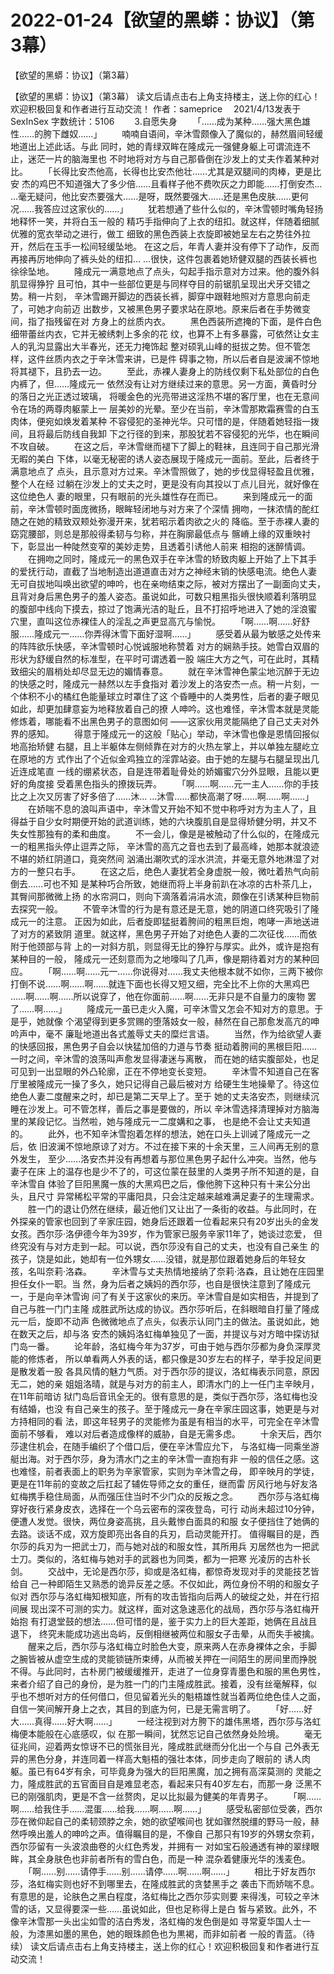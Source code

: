 # 2022-01-24【欲望的黑蟒：协议】（第3幕）



【欲望的黑蟒：协议】（第3幕）



【欲望的黑蟒：协议】（第3幕）
 读文后请点击右上角支持楼主，送上你的红心！欢迎积极回复和作者进行互动交流！
 作者：sameprice　 2021/4/13发表于SexInSex 字数统计：5106
 　　3.自愿失身
 　　「……成为某种……强大黑色雄性……的胯下雌奴……」
 　　喃喃自语间，辛沐雪颇像入了魔似的，赫然眉间轻缓地道出上述此话。与此 同时，她的青绿双眸在隆成元一强健身躯上可谓流连不止，迷茫一片的脑海里也 不时地将对方与自己那昏倒在沙发上的丈夫作着某种对比。
 　　「长得比安杰他高，长得也比安杰他壮……尤其是双腿间的肉棒，更是比安 杰的鸡巴不知道强大了多少倍……且看样子他不费吹灰之力即能……打倒安杰… …毫无疑问，他比安杰要强大……是呀，既然要强大……还是黑色皮肤……更何 况……我答应过这家伙的……」
 　　犹若想通了些什么似的，辛沐雪顿时嘴角轻扬地释怀一笑，并将白玉一般的 精巧手指伸向了上衣的纽扣。就这样，伴随着细腻优雅的宽衣举动之进行，做工 细致的黑色西装上衣旋即被她呈左右之势往外拉开，然后在玉手一松间轻缓坠地。 在这之后，年青人妻并没有停下了动作，反而再接再厉地伸向了裤头处的纽扣… …很快，这件包裹着她矫健双腿的西装长裤也徐徐坠地。
 　　隆成元一满意地点了点头，勾起手指示意对方过来。他的腹外斜肌显得狰狞 且可怕，其中一些部位更是与同样夺目的前锯肌呈现出犬牙交错之势。稍一片刻， 辛沐雪踢开脚边的西装长裤，脚穿中跟鞋地照对方意思向前走了，可她才向前迈 出数步，又被黑色男子要求站在原地。原来后者在手势微变间，指了指残留在对 方身上的丝质内衣。
 　　黑色西装所遮掩的下面，是件白色细带蕾丝内衣，它并无被绣刺上多余的花 纹，也算不上有多暴露，可依然让女主人的乳沟显露出大半春光，还无力掩饰起 整对硕乳山峰的挺拔之势。但不管怎样，这件丝质内衣之于辛沐雪来讲，已是件 碍事之物，所以后者自是波澜不惊地将其褪下，且扔去一边。
 　　至此，赤裸人妻身上的防线仅剩下私处部位的白色内裤了，但……隆成元一 依然没有让对方继续过来的意思。另一方面，黄昏时分的落日之光正透过玻璃， 将暖金色的光亮带进这淫热不堪的客厅里，也在无意间令在场的两尊肉躯蒙上一 层美妙的光晕。至少在当前，辛沐雪那欺霜赛雪的白玉肉体，便宛如焕发着某种 不容侵犯的圣神光华。只可惜的是，伴随着她轻指一拨间，且将最后防线自我卸 下之行径的到来，那股犹若不容侵犯的光华，也在瞬间不攻自破。
 　　在这之后，辛沐雪继而褪下了脚上的鞋袜，且连同于自己那光滑无暇的美白 下体，以毫无秘密的诱人姿态展现于隆成元一面前。至此，后者终于满意地点了 点头，且示意对方过来。辛沐雪照做了，她的步伐显得轻盈且优雅，整个人在经 过躺在沙发上的丈夫之时，更是没有向其投以丁点儿目光，就好像在这位绝色人 妻的眼里，只有眼前的光头雄性存在而已。
 　　来到隆成元一的面前，辛沐雪顿时面庞微扬，眼眸轻闭地与对方来了个深情 拥吻，一抹浓情的酡红随之在她的精致双颊处弥漫开来，犹若昭示着肉欲之火的 降临。至于赤裸人妻的窈窕腰部，则总是那般得柔韧与匀称，并在胸廓最低点与 髂嵴上缘的双重映衬下，彰显出一种陡然变窄的美妙走势，且透着引诱他人前来 相抱的迷醉情调。
 　　在拥吻之同时，隆成元一的黑色双手在辛沐雪的矫致肉躯上开始了上下其手 的爱抚行动，直截了当地制造出道道直击对方之神经末销的快感电流。绝色人妻 无可自拔地叫唤出欲望的呻吟，也在亲吻结束之际，被对方摆出了一副面向丈夫， 且背对身后黑色男子的羞人姿态。虽说如此，可数只粗黑指头很快顺着利落明显 的腹部中线向下摸去，掠过了饱满光洁的耻丘，且不打招呼地进入了她的淫浪蜜 穴里，直叫这位赤裸佳人的淫乱之声更显高亢与愉悦。
 　　「啊……啊……好舒服……隆成元一……你弄得沐雪下面好湿啊……」
 　　感受着从最为敏感之处传来的阵阵欲乐快感，辛沐雪顿时心悦诚服地称赞着 对方的娴熟手技。她雪白双眉的形状为舒缓自然的标准型，在平时可谓透着一股 端庄大方之气，可在此时，其精致细尖的眉梢处却尽显无边的媚情春意。
 　　就在辛沐雪神色蒙尘地沉醉于无边的快感之时，隆成元一赫然以左手食指对 着沙发上的洛安杰一点。稍一片刻，一个体积不小的橘红色能量球立时罩住了这 个昏睡中的人类男性，后者的妻子眼见如此，却更加肆意妄为地释放着自己的撩 人呻吟。这也难怪，辛沐雪本就是灵能修炼着，哪能看不出黑色男子的意图如何 ——这家伙用灵能隔绝了自己丈夫对外界的感知。
 　　得意于隆成元一的这般「贴心」举动，辛沐雪也像是恩情回报似地高抬矫健 右腿，且上半躯体左侧倾靠在对方的火热左掌上，并以单独左腿屹立在原地的方 式作出了个近似金鸡独立的淫霏站姿。由于她的左腿与右腿呈现出几近连成笔直 一线的绷紧状态，自是连带着耻骨处的娇媚蜜穴分外显眼，且能以更好的角度接 受着黑色指头的撩拨玩弄。
 　　「啊……啊……元一主人……你的手技比之上次又厉害了好多倍了……沐… …沐雪……都快高潮了呀……啊……啊……」
 　　在娇喘不息的浪叫声语中，辛沐雪又开始不知不觉中称呼对方为主人了，且 得益于自少女时期便开始的武道训练，她的六块腹肌自是显得矫健分明，并又不 失女性那独有的柔和曲度。
 　　不一会儿，像是是被触动了什么似的，在隆成元一的粗黑指头停止逗弄之际， 辛沐雪的高亢之音也去到了最高峰，她那本就浪迹不堪的娇红阴道口，竟突然间 汹涌出潮吹式的淫水洪流，并毫无意外地淋湿了对方的一整只右手。
 　　在这之后，绝色人妻犹若全身虚脱一般，微吐着热气向前倒去……可也不知 是某种巧合所致，她继而将上半身前趴在冰凉的古朴茶几上，其臀间那微微上扬 的水帘洞口，则向下滴落着涓涓水流，颇像在引诱某种巨物前去探究一般。
 　　不管辛沐雪的行为是有意还是无意，她的阴道口终究吸引了隆成元一的注意。 正因为如此，后者旋即猛挺着胯间的粗黑巨炮，咆哮一声地送进了对方的紧致阴 道里。就这样，黑色男子开始了对绝色人妻的二次征伐……而依附于他颈部与背 上的一对斜方肌，则显得无比的狰狞与厚实。此外，或许是抱有某种目的一般， 隆成元一还刻意而为之地嚎叫了几声，像是期待着对方的某种回应。
 　　「啊……啊……元一……你说得对……我丈夫他根本就不如你，三两下被你 打倒不说……啊……啊……就连下面也长得又短又细，完全比不上你的大黑鸡巴 ……啊……啊……所以说穿了，他在你面前……啊……无非只是不自量力的废物 罢了……啊……」
 　　隆成元一虽已走火入魔，可辛沐雪又怎会不知对方的意思。于是乎，她就像 个渴望得到更多赏赐的堕落妓女一般，赫然在自己那愈发高亢的呻吟声中，毫不 廉耻地道出各式羞辱丈夫的糜烂言语。
 　　当然，作为给欲望人妻的快感回报，黑色男子自会以快猛加倍的力道与节奏 挺动着胯间的黑根巨阳……一时之间，辛沐雪的浪荡叫声愈发显得凄迷与离散， 而在她的结实腹部处，也足可见到一出显眼的外凸轮廓，正在不停地变长变短。
 　　辛沐雪不知道自己在客厅里被隆成元一操了多久，她只记得自己最后被对方 给硬生生地操晕了。待这位绝色人妻二度醒来之时，却已是第二天早上了。至于 她的丈夫洛安杰，则继续沉睡在沙发上。可不管怎样，善后之事是要做的，所以 辛沐雪选择清理掉对方脑海里的某段记忆。当然啦，她与隆成元一二度媾和之事， 也是绝不会让丈夫知道的。
 　　此外，也不知辛沐雪抱着怎样的想法，她在口头上训诫了隆成元一之后，依 旧波澜不惊地原谅了对方。不过在接下来的十余天里，三人间再无别的意外发生， 至少……洛安杰并没有再想着与那位黑色男子起什么冲突。当然，他与妻子在床 上的温存也是少不了的，可这位蒙在鼓里的人类男子所不知道的是，自辛沐雪自 体验了巨阳黑魔一族的大黑鸡巴之后，像他胯下这种只有十来公分出头，且尺寸 异常稀松平常的平庸阳具，只会注定越来越难满足妻子的生理需求。
 　　胜一门的退让仍然在继续，最近他们又让出了一条街的收益。与此同时，在 外探亲的管家也回到了辛家庄园，她身后还跟着一位看起来只有20岁出头的金发 女孩。西尔莎·洛伊德今年为39岁，作为管家已服务辛家11年了，她谈过恋爱， 但终究没有与对方走到一起。可以说，西尔莎没有自己的丈夫，也没有自己亲生 的孩子，饶是如此，她却有一位外甥女……没错，就是那位跟着她身后的年轻女 孩，名叫奈莉·洛森。
 　　辛沐雪与丈夫热情地接纳了奈莉·洛森，且让她在庄园里担任女仆一职。当 然，身为后者之姨妈的西尔莎，也自是很快注意到了隆成元一，于是向辛沐雪询 问了有关于这家伙的来历。辛沐雪自是如实相告，并提到了自己与胜一门门主隆 成胜武所达成的协议。西尔莎听后，在斜眼暗自打量了隆成元一后，旋即不动声 色微微地点了点头，似表示认同门主的做法。虽说如此，她在数天之后，却与洛 安杰的姨妈洛虹梅单独见了一面，并提议与对方暗中探访狱门岛一番。
 　　论年龄，洛虹梅今年为37岁，可由于她与西尔莎都为身负深厚灵能的修炼者， 所以单看两人外表的话，都只像是30岁左右的样子，举手投足间更是散发着一股 各具风情的魅力气质。对于西尔莎的提议，洛虹梅表示同意，原因无二，她的亲 姐姐洛晴，就是与对方的前主人，即清水门的上一任门主辛映月，在11年前暗访 狱门岛后音讯全无的。很有意思的是，类似于西尔莎，洛虹梅也没有结婚，也没 有自己亲生的孩子。至于隆成元一身在辛家庄园这事，她更是与对方持相同的看 法，即这年轻男子的灵能修为虽是有相当的水平，可完全在辛沐雪面前不够看， 难以对后者造成像样的威胁，自是无需多虑。
 　　十余天后，西尔莎逮住机会，在随手编织了个借口后，便在辛沐雪应允下， 与洛虹梅一同乘坐游艇出海。对于西尔莎，身为清水门之主的辛沐雪一直抱有非 一般的信任之感。这也难怪，前者表面上的职务为辛家管家，实则为辛沐雪之母， 即辛映月的学徒，更是在11年前的变故之后扛起了辅佐导师之女的重任，继而雷 厉风行地与好友洛虹梅携手稳住局面，从而强压住当时不少门众的反叛之念。
 　　西尔莎与洛虹梅穿好夜行紧身皮衣，选择在一个乌云密布的深夜登岛，可行 动尚未超过10分钟，便遭人发觉。很快，两位身姿高挑，且头戴惨白面具的和服 女子便挡住了她俩的去路。谈话不成，双方旋即亮出各自的兵刃，启动灵能开打。 值得瞩目的是，西尔莎的兵刃为一把武士刀，而与她对战的和服女性，其所用兵 刃居然也为一把武士刀。类似的，洛虹梅与她对手的武器也为同类，都为一把寒 光凌厉的古朴长剑。
 　　交战中，无论是西尔莎，抑或是洛虹梅，都惊奇发现对手的灵能技艺皆给自 己一种即陌生又熟悉的诡异反差之感。不仅如此，两位身份不明的和服女子似对 西尔莎与洛虹梅知根知底，所有的攻击皆指向后两人的破绽之处，并在行招间展 现出深不可测的实力。就这样，面对这急速恶化的战局，西尔莎与洛虹梅开始抱 有打退堂鼓的想法……但可惜的是，鉴于实力上的巨大差距，她俩在且战且退下， 终究未能成功逃出岛屿，反倒相继被两位和服女子击晕，从而失手被擒。
 　　醒来之后，西尔莎与洛虹梅立时脸色大变，原来两人在赤身裸体之余，手脚 之腕皆被从虚空生成的灵能锁链所束缚，从而被关押在一间陌生的房间里而挣脱 不得。与此同时，古朴房门被缓缓推开，走进了一位身穿青墨色和服的黑色男性， 来者介绍了自己的身份，是为胜一门的门主隆成胜武。接着，没有丝毫解释，似 乎也不想听对方的任何借口，但见留着光头的魁梧雄性就当着两位绝色佳人之面， 自信一笑间解开身上之衣，其目的到底为何，已是无需言明了。
 　　「好……好大……真得……好大啊……」
 　　一经注视到对方胯下的雄伟黑塔，西尔莎与洛虹梅便本能般在心底感叹，似 在那一瞬间，犹然忘记自己依然身处险境。
 　　毫无征兆间，迎着两女惊讶不已的慌张目光，隆成胜武继而分化出一个与自 己外表无异的黑色分身，并连同着一样高大魁梧的强壮本体，同步走向了眼前的 诱人肉躯。虽已有64岁有余，可毕竟身为强大的巨阳黑魔，加之拥有高深莫测的 灵能之力，隆成胜武的五官面目自是难显老态，看起来只有40岁左右，而那一身 泛黑不已的刚强肌肉，更是不含一丝赘肉，足以比拟最为健美的年青男子。
 　　「啊……啊……给我住手……混蛋……给我……啊……啊……」
 　　感受私密部位受袭，西尔莎在微仰起自己的柔韧颈脖之余，她的欲望喉间也 犹如骤然脱缰的野马一般，赫然呼唤出羞人的呻吟之声。值得瞩目的是，不像自 己那只有19岁的外甥女奈莉，西尔莎留有一头波浪曲卷的火红色秀发，并拥有一 对如宝石般通透有神的翠绿眼眸，其全身肤色也非前者所有的雪白色，而是一种 混杂着健康光华的浅麦色。
 　　「啊……别……请停手……别……请停……啊……啊……」
 　　相比于好友西尔莎，洛虹梅实则也好不到哪里去，在隆成胜武的贪婪黑手之 袭击下而娇喘不息。有意思的是，论肤色之黑白程度，洛虹梅比之西尔莎实则要 来得浅，可较之辛沐雪的话，又显得要深一些……虽说如此，但也足称得上是白 皙与紧致。此外，不像辛沐雪那一头出尘如雪的洁白秀发，洛虹梅的发色倒是如 寻常夏华国人士一般，为漆黑如墨的黑色，她的眼珠颜色也为黒褐，而非如前者 一般的青蓝。（待续） 读文后请点击右上角支持楼主，送上你的红心！欢迎积极回复和作者进行互动交流！



